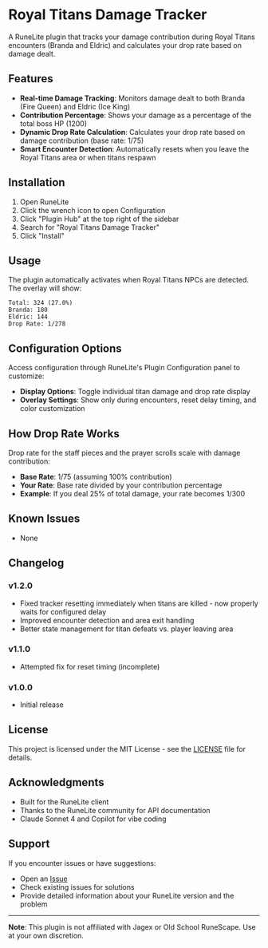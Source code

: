 # Royal Titans Damage Tracker

A RuneLite plugin that tracks your damage contribution during Royal Titans encounters (Branda and Eldric) and calculates your drop rate based on damage dealt.

## Features

- **Real-time Damage Tracking**: Monitors damage dealt to both Branda (Fire Queen) and Eldric (Ice King)
- **Contribution Percentage**: Shows your damage as a percentage of the total boss HP (1200)
- **Dynamic Drop Rate Calculation**: Calculates your drop rate based on damage contribution (base rate: 1/75)
- **Smart Encounter Detection**: Automatically resets when you leave the Royal Titans area or when titans respawn

## Installation

1. Open RuneLite
2. Click the wrench icon to open Configuration
3. Click "Plugin Hub" at the top right of the sidebar
4. Search for "Royal Titans Damage Tracker"
5. Click "Install"

## Usage

The plugin automatically activates when Royal Titans NPCs are detected. The overlay will show:

```
Total: 324 (27.0%)
Branda: 180
Eldric: 144
Drop Rate: 1/278
```

## Configuration Options

Access configuration through RuneLite's Plugin Configuration panel to customize:

- **Display Options**: Toggle individual titan damage and drop rate display
- **Overlay Settings**: Show only during encounters, reset delay timing, and color customization

## How Drop Rate Works

Drop rate for the staff pieces and the prayer scrolls scale with damage contribution:

- **Base Rate**: 1/75 (assuming 100% contribution)
- **Your Rate**: Base rate divided by your contribution percentage
- **Example**: If you deal 25% of total damage, your rate becomes 1/300

## Known Issues

- None

## Changelog

### v1.2.0
- Fixed tracker resetting immediately when titans are killed - now properly waits for configured delay
- Improved encounter detection and area exit handling
- Better state management for titan defeats vs. player leaving area

### v1.1.0
- Attempted fix for reset timing (incomplete)

### v1.0.0
- Initial release

## License

This project is licensed under the MIT License - see the [LICENSE](LICENSE) file for details.

## Acknowledgments

- Built for the RuneLite client
- Thanks to the RuneLite community for API documentation
- Claude Sonnet 4 and Copilot for vibe coding

## Support

If you encounter issues or have suggestions:
- Open an [Issue](https://github.com/Mojac/royal-titans-damage-tracker-plugin/issues)
- Check existing issues for solutions
- Provide detailed information about your RuneLite version and the problem

---

**Note**: This plugin is not affiliated with Jagex or Old School RuneScape. Use at your own discretion.
